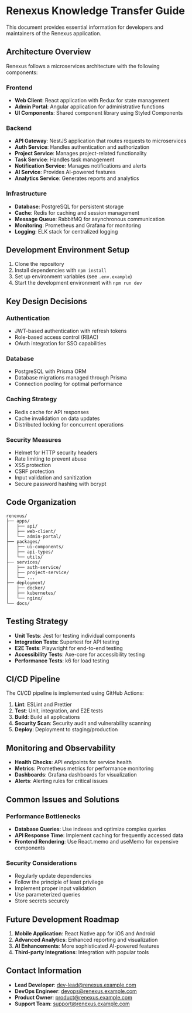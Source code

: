# Renexus Knowledge Transfer Guide

This document provides essential information for developers and maintainers of the Renexus application.

## Architecture Overview

Renexus follows a microservices architecture with the following components:

### Frontend
- **Web Client**: React application with Redux for state management
- **Admin Portal**: Angular application for administrative functions
- **UI Components**: Shared component library using Styled Components

### Backend
- **API Gateway**: NestJS application that routes requests to microservices
- **Auth Service**: Handles authentication and authorization
- **Project Service**: Manages project-related functionality
- **Task Service**: Handles task management
- **Notification Service**: Manages notifications and alerts
- **AI Service**: Provides AI-powered features
- **Analytics Service**: Generates reports and analytics

### Infrastructure
- **Database**: PostgreSQL for persistent storage
- **Cache**: Redis for caching and session management
- **Message Queue**: RabbitMQ for asynchronous communication
- **Monitoring**: Prometheus and Grafana for monitoring
- **Logging**: ELK stack for centralized logging

## Development Environment Setup

1. Clone the repository
2. Install dependencies with `npm install`
3. Set up environment variables (see `.env.example`)
4. Start the development environment with `npm run dev`

## Key Design Decisions

### Authentication
- JWT-based authentication with refresh tokens
- Role-based access control (RBAC)
- OAuth integration for SSO capabilities

### Database
- PostgreSQL with Prisma ORM
- Database migrations managed through Prisma
- Connection pooling for optimal performance

### Caching Strategy
- Redis cache for API responses
- Cache invalidation on data updates
- Distributed locking for concurrent operations

### Security Measures
- Helmet for HTTP security headers
- Rate limiting to prevent abuse
- XSS protection
- CSRF protection
- Input validation and sanitization
- Secure password hashing with bcrypt

## Code Organization

```
renexus/
├── apps/
│   ├── api/
│   ├── web-client/
│   └── admin-portal/
├── packages/
│   ├── ui-components/
│   ├── api-types/
│   └── utils/
├── services/
│   ├── auth-service/
│   ├── project-service/
│   └── ...
├── deployment/
│   ├── docker/
│   ├── kubernetes/
│   └── nginx/
└── docs/
```

## Testing Strategy

- **Unit Tests**: Jest for testing individual components
- **Integration Tests**: Supertest for API testing
- **E2E Tests**: Playwright for end-to-end testing
- **Accessibility Tests**: Axe-core for accessibility testing
- **Performance Tests**: k6 for load testing

## CI/CD Pipeline

The CI/CD pipeline is implemented using GitHub Actions:

1. **Lint**: ESLint and Prettier
2. **Test**: Unit, integration, and E2E tests
3. **Build**: Build all applications
4. **Security Scan**: Security audit and vulnerability scanning
5. **Deploy**: Deployment to staging/production

## Monitoring and Observability

- **Health Checks**: API endpoints for service health
- **Metrics**: Prometheus metrics for performance monitoring
- **Dashboards**: Grafana dashboards for visualization
- **Alerts**: Alerting rules for critical issues

## Common Issues and Solutions

### Performance Bottlenecks

- **Database Queries**: Use indexes and optimize complex queries
- **API Response Time**: Implement caching for frequently accessed data
- **Frontend Rendering**: Use React.memo and useMemo for expensive components

### Security Considerations

- Regularly update dependencies
- Follow the principle of least privilege
- Implement proper input validation
- Use parameterized queries
- Store secrets securely

## Future Development Roadmap

1. **Mobile Application**: React Native app for iOS and Android
2. **Advanced Analytics**: Enhanced reporting and visualization
3. **AI Enhancements**: More sophisticated AI-powered features
4. **Third-party Integrations**: Integration with popular tools

## Contact Information

- **Lead Developer**: dev-lead@renexus.example.com
- **DevOps Engineer**: devops@renexus.example.com
- **Product Owner**: product@renexus.example.com
- **Support Team**: support@renexus.example.com
